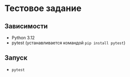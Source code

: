 # Тестовое задание

## Зависимости

- Python 3.12
- pytest (устанавливается командой `pip install pytest`)

## Запуск

- `pytest`
